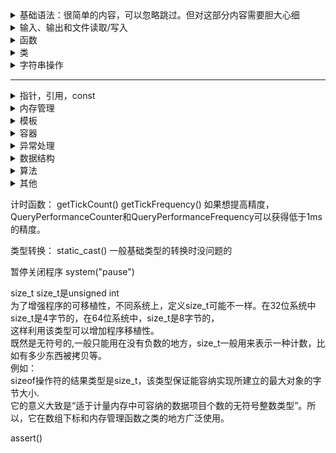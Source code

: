 <details><summary>基础语法：很简单的内容，可以忽略跳过。但对这部分内容需要胆大心细</summary>
  
- main()函数,include,using,cout,cin,return  
- 头文件(.hpp)  
- 命名空间  
- 常用标准库  
- 字符型，布尔型，整型，浮点型,算数运算，逻辑运算  
- 数组  
- 结构体，共用体  
- 枚举  
- if...elif...if  
- for,while,do...while...  
- switch,break,continue  
- ?:条件表达式  
- #define,typedef  
</details>

<details><summary>输入、输出和文件读取/写入</summary>

- cin.get()之类的  
- printf  
- sprintf  
- 文件属性  
- 文件名,文件路径的操作  
  struct \_finddata_t 结构体用来存储文件信息，在<io.h>头文件中：  
  ```C++  
  struct _finddata_t{  
        unsigned attrib;            \\_A_SUBDIR 文件夹 其他选项不怎么用
        char name[_MAX_NAME];     \\文件名
        time_t time_create;        \\这些不常用
        time_t time_access;  
        time_t time_write;  
        _fsize_t size;  
         }
  ```  
  文件路径操作\_findafirst(),\_findnext(),\_findclose():  
  ```
  long _findfirst(char * path,struct _finddata_t * fileoinfo)  
  path支持通配符(*.jpg表示path下的所有.jpg文件)并将文件信息存储到fileinfo中  
  成功返回一个long型的数值，不成功返回-1  
  int _findnext(long handle,struct _finddata_t * fileinfo)  
  从句柄所指文件下一个文件开始搜索，将下一个文件信息存储到fileinfo中  
  成功返回0，不成功返回-1  
  int _findclose(long handle)  
  关闭句柄，停止搜索
  成功返回0，不成功返回-1  
  ```
  <details><summary>_finddata_t及其操作的用法</summary>  
  
  写一个遍历文件夹中.jpg文件,并将文件路径存储在.txt文件中，简单示例:  
  ```C++  
  #include<io.h>
  #include<vector>
  #include<iostream>
  #include<fstream>
  #include<string>

  using namespace std;

  void GetAllFiles(char * path, vector<string>& file)
  {
    intptr_t handle;
    _finddata_t fileinfo;
    char temppath[100];
    strcpy_s(temppath, path);
    strcat_s(temppath, "\\*");
    if ((handle = _findfirst(temppath, &fileinfo)) != -1)
    {
      do
      {
        if (strcmp(fileinfo.name, ".") != 0 && strcmp(fileinfo.name, "..") != 0)
        {
          char temp[100];
          if (fileinfo.attrib == _A_SUBDIR)
          {
            strcpy_s(temp, path);
            strcat_s(temp, "\\");
            strcat_s(temp, fileinfo.name);
            GetAllFiles(temp, file);
          }
          else
          {
            strcpy_s(temp, path);
            strcat_s(temp, "\\");
            strcat_s(temp, fileinfo.name);
            file.push_back(temp);
          }
        }
      } while (_findnext(handle, &fileinfo) == 0);
      _findclose(handle);
    }
  }
    void OutputFileName(vector<string>& file, char* filepath)
    {
      ofstream outfile(filepath);
      vector<string>::iterator it = file.begin();
      for (; it != file.end(); it++)
      {
        cout << *it << endl;
        outfile << *it << endl;
      }
      outfile.close();
    }
    void main(){
      char * RootPath = "C:\\Users\\12267\\Desktop\\Face";
      char * FilePath = "C:\\Users\\12267\\Desktop\\liaodi.txt";
      vector<string> ImagePath;
      GetAllFiles(RootPath, ImagePath);
      OutputFileName(ImagePath, FilePath);
      system("pause");
    }
  ```
  </details>
  
- 文件读取  
  <details><summary>文件读取定义、读取、文件读取关闭</summary>
  
  ```C++
  ifstream infile("path") 
  //ifstream infile;
  //infile.open("path",ios::in|ios::binary|ios::ate) //在读取时ios::ate定位到文件末尾
  infile.isopen() //打开是否成功
  while(!infile.eof()){
  infile.getline(buffer,100);//按行读取
  }
  infile.close();  
  ```
  对于如何读取有多种读取方式：  
  按行读取getline(infile,buffer);//最常用    
  getline(infile,buffer,"!");//读取一行，并以"!"作为结尾  
  </details>
- 文件写入  
  <details><summary>文件写入定义、写入、文件写入关闭</summary>
  
  ```C++
  ostream outfile("path") 
  //ostream outfile;
  //outfile.open("path",ios::out|ios::app|ios::trunc|ios::binary|ios::ate)  
  //ios::app追加写入，ios::trunc删除文件再重新创建，ios::ate清空文件  
  outfile.isopen()   //打开是否成功
  outfile<<buffer<<endl; 
  outfile.close();
  ```
  </details>
- 文件流的状态标志符  

</details>

<details><summary>函数</summary>

- 函数的声明，定义  
- 参数  
- 返回值  
- 递归  
- 函数指针  
...
</details>

<details><summary>类</summary>
  
- 类的声明，定义，public,protected,private，成员函数，成员数据  
- 构造函数，析构函数  
- 函数重载  
- 友元函数  
- 内联函数  
- 虚函数  
- 类的继承，基类，派生类  
- 继承权限，派生类与基类的关系  
- this指针  
- 类的设计技巧  
...
</details>

<details><summary>字符串操作</summary>
  
**字符串主要了解C语言字符串chars，C++字符串string。两者在操作上有区别，注意区分。  
在程序中能使用C++字符串就使用，除非万不得已不选用c_string。**  

char数组一定要初始化。。  
ep:  
char s[100]={0};//初始化为全0； 
char s2[100];  
memset(s2,0,sizeof(s2));//初始化全零。  
结构体也要初始化，一定要养成好习惯！！！！  
```
struct ss{    
}sy;  
memset(&sy,0,sizeof(sy));  
```  
## memcpy与strcpy的区别  
strcpy只能拷贝字符串，memcpy可以拷贝包括字符串以外的数据，比如结构体。strcpy遇到\0拷贝结束，这很容易造成待拷贝的函数内存溢出。  
memcpy用来在内存中复制数据，由于字符串是以 \0结尾的，所以对于在数据中包含 \0的数据只能用memcpy。  
Strncpy和memcpy很相似，只不过它在一个终止的空字符处停止。当n>strlen(s1)时，  
给s2不够数的空间里填充“\0”；当n<=strlen(s1)时，s2是没有结束符“\0”的。  
- string类  
```
string str1(str2,position,len)//创建string，给出c++字符串，起始位置，长度
string str1(char[],len)//创建string，给出c字符串，长度
string str1(str2.position1,str2.position2)//创建string，给出c++字符串，字符串的起始位置，终止位置  
string str1(num,c)//创建string，赋值n个c字符
string.npos or string::npos//表示字符串最大容量，npos类型string::为size_type
```
<details><summary>string的操作</summary>
     
str1.assign(str2,position，len) or str1.assign(str2,len) or strcpy(str1,str2)//assign相当于赋值'='  
str1.swap(str2)//字符串完全交换  
str1+=str2,str1.append(str2,position,len),str1.append(str2,len),str1.push_back('c单字符')//追加与assign类似  
str1.insert(position,"str2")//指定位置插入  
str1.erase(position,len)//从position开始后面len个字符都被删掉  
strcmp(str1,str2),str1.compare(str2) //相等返回0，可以用'=='  
strcnmp //比较两个字符串前n位?  
str1.replace(position1,position2,"str2")//替换，自pos1到pos2的位置被替换  
strcat(str1,str2),str1+=str2,str1=str1+str2 //连接字符串,可以用'+'     
str1.at(position),str1[position]//访问某一字符  
str1.c_str()//返回一个以‘\0’结尾的字符数组  
str1.copy()//把字符串的内容复制或写入既有的c_string或字符数组内  
str1.data()//以字符数组的形式返回字符串内容，但并不添加’\0’  
str1.substr(position,len)//返回子字符串,自position开始len个长度  
str1.find('str2',position)//自position位置开始查找'str2',返回第一次出现位置  
str1.size(),str1.length(),str1.capacity(),str1.max_size()  
str1.begin(),str1.end()  

</details>

</details>

---
<details><summary>指针，引用，const</summary>
  
- 指针*  
- 引用&  
- const  
...
</details>

<details><summary>内存管理</summary>
  
- new  
- delete  
- malloc  
...
</details>

<details><summary>模板</summary>
  
- 函数模板  
...
</details>

<details><summary>容器</summary>
  
- vector  
- pair  
...
</details>

<details><summary>异常处理</summary>
  
- exception  
...
</details>

<details><summary>数据结构</summary>
  
...
</details>

<details><summary>算法</summary>
  
...
</details>

<details><summary>其他</summary>
  
- 名称空间  
- 作用域  
- RTTI  
- 按位运算符  
- 编程思想  
...
</details>

计时函数：
getTickCount()
getTickFrequency()
如果想提高精度，QueryPerformanceCounter和QueryPerformanceFrequency可以获得低于1ms的精度。

类型转换：
static_cast<value type>()   一般基础类型的转换时没问题的

暂停关闭程序
system("pause")

size_t
size_t是unsigned int  
为了增强程序的可移植性，不同系统上，定义size_t可能不一样。在32位系统中size_t是4字节的，在64位系统中，size_t是8字节的，  
这样利用该类型可以增加程序移植性。  
既然是无符号的,一般只能用在没有负数的地方，size_t一般用来表示一种计数，比如有多少东西被拷贝等。  
例如：  
sizeof操作符的结果类型是size_t，该类型保证能容纳实现所建立的最大对象的字节大小.  
它的意义大致是“适于计量内存中可容纳的数据项目个数的无符号整数类型”。所以，它在数组下标和内存管理函数之类的地方广泛使用。  

assert()
